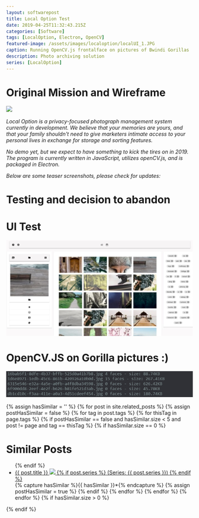 ```yaml
---
layout: softwarepost
title: Local Option Test
date: 2019-04-25T11:32:43.215Z
categories: [Software]
tags: [LocalOption, Electron, OpenCV]
featured-image: /assets/images/localoption/localUI_1.JPG
caption: Running OpenCV.js frontalface on pictures of Bwindi Gorillas
description: Photo archiving solution
series: [LocalOption]
---
```


# Original Mission and Wireframe

<a data-fancybox="gallery" href="/assets/images/localoption/electron_user_interface.png">
<img class="projectimage" src="/assets/images/localoption/electron_user_interface.png"></a>

<i>Local Option is a privacy-focused photograph management system currently in development. We believe that your memories are yours, and that your family shouldn't need to give marketers intimate access to your personal lives in exchange for storage and sorting features.</i>

<i>No demo yet, but we expect to have something to kick the tires on in 2019. The program is currently written in JavaScript, utilizes openCV.js, and is packaged in Electron.</i>

<i>Below are some teaser screenshots, please check for updates:</i>

# Testing and decision to abandon

# UI Test
<a data-fancybox="gallery" href="/assets/images/localoption/localUI_1.JPG">
<img class="projectimage" src="/assets/images/localoption/localUI_1.JPG"></a>

# OpenCV.JS on Gorilla pictures :)
<a data-fancybox="gallery" href="/assets/images/localoption/log.JPG">
<img class="projectimage" src="/assets/images/localoption/log.JPG"></a>


{% assign hasSimilar = '' %}
{% for post in site.related_posts %}
{% assign postHasSimilar = false %}
{% for tag in post.tags %}
{% for thisTag in page.tags %}
{% if postHasSimilar == false and hasSimilar.size < 5 and post != page and tag == thisTag %}
{% if hasSimilar.size == 0 %}
# Similar Posts
<ul>
{% endif %}
<li class="relatedPost">
<a href="{{ site.url }}{{ post.url }}">{{ post.title }}
<img src="{{ post.featured-image }}" class='postlistimage' />
{% if post.series %}
(Series: {{ post.series }})
{% endif %}
</a>
</li>
{% capture hasSimilar %}{{ hasSimilar }}*{% endcapture %}
{% assign postHasSimilar = true %}
{% endif %}
{% endfor %}
{% endfor %}
{% endfor %}
{% if hasSimilar.size > 0 %}
</ul>
{% endif %}